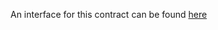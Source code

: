 An interface for this contract can be found [here](https://github.com/zouantchaw/wave-portal-client)
 
